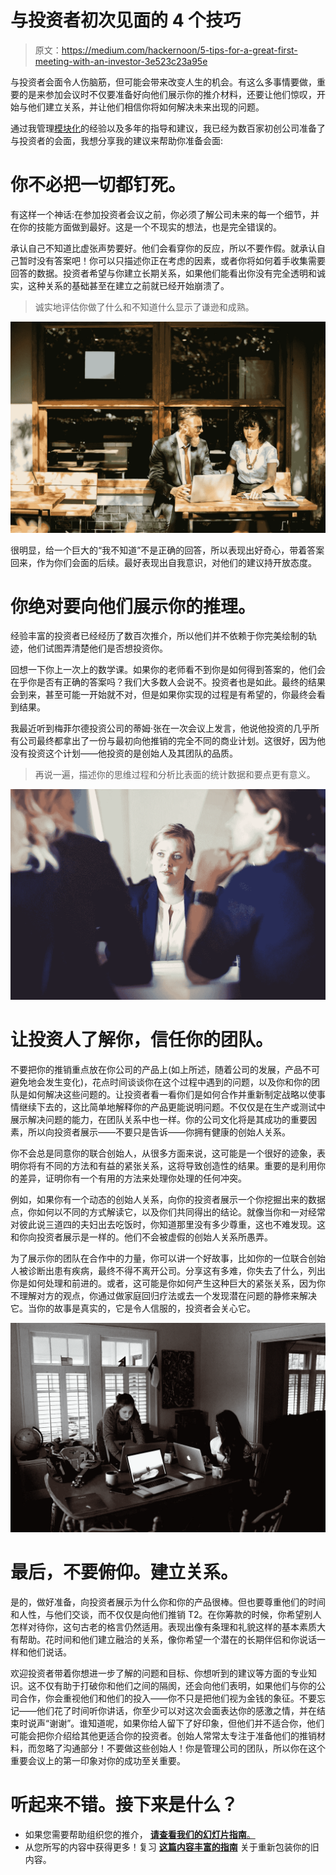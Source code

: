 # 与投资者初次见面的 4 个技巧

> 原文：<https://medium.com/hackernoon/5-tips-for-a-great-first-meeting-with-an-investor-3e523c23a95e>

与投资者会面令人伤脑筋，但可能会带来改变人生的机会。有这么多事情要做，重要的是来参加会议时不仅要准备好向他们展示你的推介材料，还要让他们惊叹，开始与他们建立关系，并让他们相信你将如何解决未来出现的问题。

通过我管理[模块化](https://medium.com/modularmarketing?utm_source=medium-article&utm_medium=inline-text)的经验以及多年的指导和建议，我已经为数百家初创公司准备了与投资者的会面，我想分享我的建议来帮助你准备会面:

# **你不必把一切都钉死。**

有这样一个神话:在参加投资者会议之前，你必须了解公司未来的每一个细节，并在你的技能方面做到最好。这是一个不现实的想法，也是完全错误的。

承认自己不知道比虚张声势要好。他们会看穿你的反应，所以不要作假。就承认自己暂时没有答案吧！你可以只描述你正在考虑的因素，或者你将如何着手收集需要回答的数据。投资者希望与你建立长期关系，如果他们能看出你没有完全透明和诚实，这种关系的基础甚至在建立之前就已经开始崩溃了。

> 诚实地评估你做了什么和不知道什么显示了谦逊和成熟。

![](img/77cd02f9f21721a18bbc1e338bf0b9e8.png)

很明显，给一个巨大的“我不知道”不是正确的回答，所以表现出好奇心，带着答案回来，作为你们会面的后续。最好表现出自我意识，对他们的建议持开放态度。

# **你绝对要向他们展示你的推理。**

经验丰富的投资者已经经历了数百次推介，所以他们并不依赖于你完美绘制的轨迹，他们试图弄清楚他们是否想投资你。

回想一下你上一次上的数学课。如果你的老师看不到你是如何得到答案的，他们会在乎你是否有正确的答案吗？我们大多数人会说不。投资者也是如此。最终的结果会到来，甚至可能一开始就不对，但是如果你实现的过程是有希望的，你最终会看到结果。

我最近听到梅菲尔德投资公司的蒂姆·张在一次会议上发言，他说他投资的几乎所有公司最终都拿出了一份与最初向他推销的完全不同的商业计划。这很好，因为他没有投资这个计划——他投资的是创始人及其团队的品质。

> 再说一遍，描述你的思维过程和分析比表面的统计数据和要点更有意义。

![](img/1d50a55471b673eb59faa51bdfeeeb21.png)

# **让投资人了解你，信任你的团队。**

不要把你的推销重点放在你公司的产品上(如上所述，随着公司的发展，产品不可避免地会发生变化)，花点时间谈谈你在这个过程中遇到的问题，以及你和你的团队是如何解决这些问题的。让投资者看一看你们是如何合作并重新制定战略以使事情继续下去的，这比简单地解释你的产品更能说明问题。不仅仅是在生产或测试中展示解决问题的能力，在团队关系中也一样。你的公司文化将是其成功的重要因素，所以向投资者展示——不要只是告诉——你拥有健康的创始人关系。

你不会总是同意你的联合创始人，从很多方面来说，这可能是一个很好的迹象，表明你将有不同的方法和有益的紧张关系，这将导致创造性的结果。重要的是利用你的差异，证明你有一个有用的方法来处理你处理的任何冲突。

例如，如果你有一个动态的创始人关系，向你的投资者展示一个你挖掘出来的数据点，你如何以不同的方式解读它，以及你们共同得出的结论。就像当你和一对经常对彼此说三道四的夫妇出去吃饭时，你知道那里没有多少尊重，这也不难发现。这和你向投资者展示是一样的。他们不会被虚假的创始人关系所愚弄。

为了展示你的团队在合作中的力量，你可以讲一个好故事，比如你的一位联合创始人被诊断出患有疾病，最终不得不离开公司。分享这有多难，你失去了什么，列出你是如何处理和前进的。或者，这可能是你如何产生这种巨大的紧张关系，因为你不理解对方的观点，你通过做家庭回归疗法或去一个发现潜在问题的静修来解决它。当你的故事是真实的，它是令人信服的，投资者会关心它。

![](img/803fec757dfbadc2828c0abc7cec1f28.png)

# **最后，不要俯仰。建立关系。**

是的，做好准备，向投资者展示为什么你和你的产品很棒。但也要尊重他们的时间和人性，与他们交谈，而不仅仅是向他们推销 T2。在你筹款的时候，你希望别人怎样对待你，这句古老的格言仍然适用。表现出像有条理和礼貌这样的基本素质大有帮助。花时间和他们建立融洽的关系，像你希望一个潜在的长期伴侣和你说话一样和他们说话。

欢迎投资者带着你想进一步了解的问题和目标、你想听到的建议等方面的专业知识。这不仅有助于打破你和他们之间的隔阂，还会向他们表明，如果他们与你的公司合作，你会重视他们和他们的投入——你不只是把他们视为金钱的象征。不要忘记——他们花了时间听你讲话，你至少可以对这次会面表达你的感激之情，并在结束时说声“谢谢”。谁知道呢，如果你给人留下了好印象，但他们并不适合你，他们可能会把你介绍给其他更适合你的投资者。创始人常常太专注于准备他们的推销材料，而忽略了沟通部分！不要做这些创始人！你是管理公司的团队，所以你在这个重要会议上的第一印象对你的成功至关重要。

# 听起来不错。接下来是什么？

*   如果您需要帮助组织您的推介， [**请查看我们的幻灯片指南**。](/interimcmo/how-to-create-a-winning-pitch-deck-slide-by-slide-guide-on-how-to-make-your-pitch-deck-what-vcs-ad207f25fbdb)
*   从您所写的内容中获得更多！复习 [**这篇内容丰富的指南**](/interimcmo/7-tips-on-refreshing-your-content-how-repackaging-previously-published-pieces-can-help-you-get-c4161f66dd41) 关于重新包装你的旧内容。